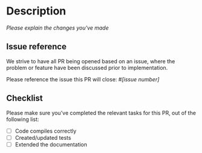 # Description

_Please explain the changes you've made_

## Issue reference

We strive to have all PR being opened based on an issue, where the problem or feature have been discussed prior to implementation.

Please reference the issue this PR will close: #_[issue number]_

## Checklist

Please make sure you've completed the relevant tasks for this PR, out of the following list:

- [ ] Code compiles correctly
- [ ] Created/updated tests
- [ ] Extended the documentation
